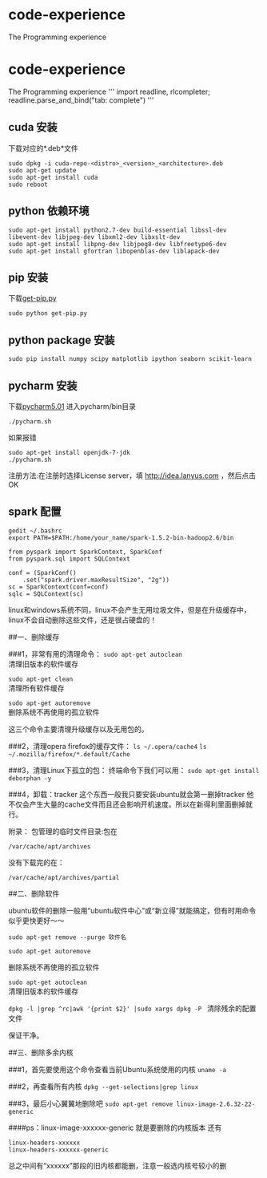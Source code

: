 # code-experience
The  Programming experience
# code-experience
The  Programming experience
'''
import readline, rlcompleter; readline.parse_and_bind("tab: complete")
'''

## cuda 安装
下载对应的*.deb*文件
```
sudo dpkg -i cuda-repo-<distro>_<version>_<architecture>.deb
sudo apt-get update
sudo apt-get install cuda
sudo reboot
```

## python 依赖环境
```
sudo apt-get install python2.7-dev build-essential libssl-dev libevent-dev libjpeg-dev libxml2-dev libxslt-dev
sudo apt-get install libpng-dev libjpeg8-dev libfreetype6-dev
sudo apt-get install gfortran libopenblas-dev liblapack-dev
```

## pip 安装
下载[get-pip.py](https://bootstrap.pypa.io/get-pip.py)
```
sudo python get-pip.py
```

## python package 安装
```
sudo pip install numpy scipy matplotlib ipython seaborn scikit-learn
```

## pycharm 安装
下载[pycharm5.01](https://www.jetbrains.com/pycharm/download/)
进入pycharm/bin目录
```
./pycharm.sh
```
如果报错
```
sudo apt-get install openjdk-7-jdk
./pycharm.sh
```
注册方法:在注册时选择License server，填 http://idea.lanyus.com ，然后点击OK

## spark 配置
```
gedit ~/.bashrc
export PATH=$PATH:/home/your_name/spark-1.5.2-bin-hadoop2.6/bin
```
```
from pyspark import SparkContext, SparkConf
from pyspark.sql import SQLContext

conf = (SparkConf()
    .set("spark.driver.maxResultSize", "2g"))
sc = SparkContext(conf=conf)
sqlc = SQLContext(sc)
```
linux和windows系统不同，linux不会产生无用垃圾文件，但是在升级缓存中，linux不会自动删除这些文件，还是很占硬盘的！

##一、删除缓存

###1，非常有用的清理命令：
```sudo apt-get autoclean    ```            
清理旧版本的软件缓存

```sudo apt-get clean   ```                
清理所有软件缓存

```sudo apt-get autoremove ```        
删除系统不再使用的孤立软件

这三个命令主要清理升级缓存以及无用包的。

###2，清理opera firefox的缓存文件：
```ls ~/.opera/cache4```
```ls ~/.mozilla/firefox/*.default/Cache```

###3，清理Linux下孤立的包：
终端命令下我们可以用：
```sudo apt-get install deborphan -y```

###4，卸载：tracker
这个东西一般我只要安装ubuntu就会第一删掉tracker 他不仅会产生大量的cache文件而且还会影响开机速度。所以在新得利里面删掉就行。

附录：
包管理的临时文件目录:包在
```
/var/cache/apt/archives
```
没有下载完的在：
```
/var/cache/apt/archives/partial
```

##二、删除软件

ubuntu软件的删除一般用“ubuntu软件中心”或“新立得”就能搞定，但有时用命令似乎更快更好～～
```
sudo apt-get remove --purge 软件名
```
```
sudo apt-get autoremove
```         
删除系统不再使用的孤立软件

```sudo apt-get autoclean  ```          
清理旧版本的软件缓存

```dpkg -l |grep ^rc|awk '{print $2}' |sudo xargs dpkg -P ``` 
清除残余的配置文件

保证干净。

##三、删除多余内核

###1，首先要使用这个命令查看当前Ubuntu系统使用的内核
```uname -a```

###2，再查看所有内核
```dpkg --get-selections|grep linux```

###3，最后小心翼翼地删除吧
```sudo apt-get remove linux-image-2.6.32-22-generic```

####ps：linux-image-xxxxxx-generic    就是要删除的内核版本
还有
```
linux-headers-xxxxxx
linux-headers-xxxxxx-generic
```
总之中间有“xxxxxx”那段的旧内核都能删，注意一般选内核号较小的删
